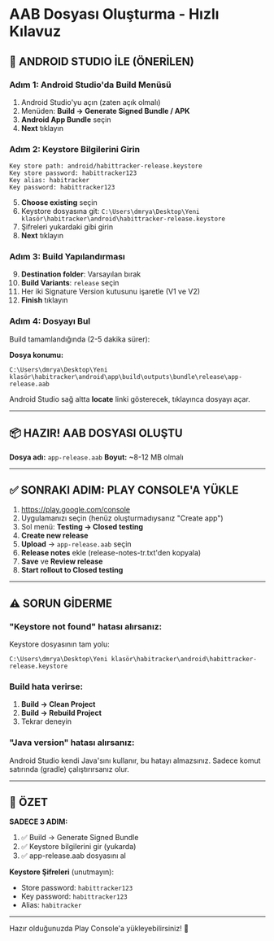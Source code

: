 # AAB Dosyası Oluşturma - Hızlı Kılavuz

## 🚀 ANDROID STUDIO İLE (ÖNERİLEN)

### Adım 1: Android Studio'da Build Menüsü

1. Android Studio'yu açın (zaten açık olmalı)
2. Menüden: **Build → Generate Signed Bundle / APK**
3. **Android App Bundle** seçin
4. **Next** tıklayın

### Adım 2: Keystore Bilgilerini Girin

```
Key store path: android/habittracker-release.keystore
Key store password: habittracker123
Key alias: habitracker
Key password: habittracker123
```

5. **Choose existing** seçin
6. Keystore dosyasına git: `C:\Users\dmrya\Desktop\Yeni klasör\habitracker\android\habittracker-release.keystore`
7. Şifreleri yukardaki gibi girin
8. **Next** tıklayın

### Adım 3: Build Yapılandırması

9. **Destination folder**: Varsayılan bırak
10. **Build Variants**: `release` seçin
11. Her iki Signature Version kutusunu işaretle (V1 ve V2)
12. **Finish** tıklayın

### Adım 4: Dosyayı Bul

Build tamamlandığında (2-5 dakika sürer):

**Dosya konumu:**
```
C:\Users\dmrya\Desktop\Yeni klasör\habitracker\android\app\build\outputs\bundle\release\app-release.aab
```

Android Studio sağ altta **locate** linki gösterecek, tıklayınca dosyayı açar.

---

## 📦 HAZIR! AAB DOSYASI OLUŞTU

**Dosya adı:** `app-release.aab`
**Boyut:** ~8-12 MB olmalı

---

## ✅ SONRAKI ADIM: PLAY CONSOLE'A YÜKLE

1. https://play.google.com/console
2. Uygulamanızı seçin (henüz oluşturmadıysanız "Create app")
3. Sol menü: **Testing → Closed testing**
4. **Create new release**
5. **Upload** → `app-release.aab` seçin
6. **Release notes** ekle (release-notes-tr.txt'den kopyala)
7. **Save** ve **Review release**
8. **Start rollout to Closed testing**

---

## ⚠️ SORUN GİDERME

### "Keystore not found" hatası alırsanız:

Keystore dosyasının tam yolu:
```
C:\Users\dmrya\Desktop\Yeni klasör\habitracker\android\habittracker-release.keystore
```

### Build hata verirse:

1. **Build → Clean Project**
2. **Build → Rebuild Project**
3. Tekrar deneyin

### "Java version" hatası alırsanız:

Android Studio kendi Java'sını kullanır, bu hatayı almazsınız. Sadece komut satırında (gradle) çalıştırırsanız olur.

---

## 🎯 ÖZET

**SADECE 3 ADIM:**

1. ✅ Build → Generate Signed Bundle
2. ✅ Keystore bilgilerini gir (yukarda)
3. ✅ app-release.aab dosyasını al

**Keystore Şifreleri** (unutmayın):
- Store password: `habittracker123`
- Key password: `habittracker123`
- Alias: `habitracker`

---

Hazır olduğunuzda Play Console'a yükleyebilirsiniz! 🚀
